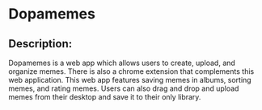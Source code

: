 # Dopamemes 

## Description:
Dopamemes is a web app which allows users to create, upload, and organize memes. There is also a chrome extension that complements this web application. This web app features saving memes in albums, sorting memes, and rating memes. Users can also drag and drop and upload memes from their desktop and save it to their only library.